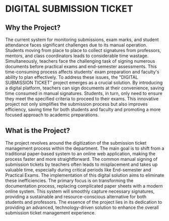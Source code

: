 # DIGITAL SUBMISSION TICKET

## Why the Project?
The current system for monitoring submissions, exam marks, and student attendance faces significant challenges due to its manual operation. Students moving from place to place to collect signatures from professors, mentors, and class coordinators leads to considerable time wastage. Simultaneously, teachers face the challenging task of signing numerous documents before practical exams and end-semester assessments. This time-consuming process affects students' exam preparation and faculty's ability to plan effectively. To address these issues, the "DIGITAL SUBMISSION TICKET" project emerges as a crucial solution. By introducing a digital platform, teachers can sign documents at their convenience, saving time consumed in manual signatures. Students, in turn, only need to ensure they meet the specified criteria to proceed to their exams. This innovative project not only simplifies the submission process but also improves efficiency, saving time for both students and faculty and promoting a more focused approach to academic preparations.

## What is the Project?
The project revolves around the digitization of the submission ticket management process within the department. The main goal is to shift from a traditional paper-based system to an online web application, making the process faster and more straightforward. The common manual signing of submission tickets by teachers often leads to misplacement and takes up valuable time, especially during critical periods like End-semester and Practical Exams. The implementation of this digital solution aims to eliminate these inefficiencies. The primary focus is on transforming the documentation process, replacing complicated paper sheets with a modern online system. This system will smoothly capture necessary signatures, providing a sustainable and resource-conscious alternative for both students and professors. The essence of the project lies in its dedication to providing an advanced, technology-driven solution to enhance the overall submission ticket management experience.
